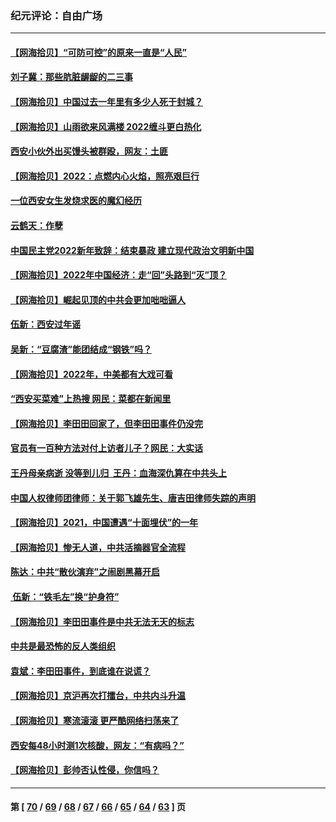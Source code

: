 ### 纪元评论：自由广场
---
#### [【网海拾贝】“可防可控”的原来一直是“人民”](../../pages/nsc993/n13486007.md) 
#### [刘子冀：那些肮脏龌龊的二三事](../../pages/nsc993/n13484178.md) 
#### [【网海拾贝】中国过去一年里有多少人死于封城？](../../pages/nsc993/n13482907.md) 
#### [【网海拾贝】山雨欲来风满楼 2022缠斗更白热化](../../pages/nsc993/n13481060.md) 
#### [西安小伙外出买馒头被群殴，网友：土匪](../../pages/nsc993/n13478427.md) 
#### [【网海拾贝】2022：点燃内心火焰，照亮艰巨行](../../pages/nsc993/n13478397.md) 
#### [一位西安女生发烧求医的魔幻经历](../../pages/nsc993/n13478285.md) 
#### [云鹤天：作孽](../../pages/nsc993/n13477094.md) 
#### [中国民主党2022新年致辞：结束暴政 建立现代政治文明新中国](../../pages/nsc993/n13475379.md) 
#### [【网海拾贝】2022年中国经济：走“回”头路到“灭”顶？](../../pages/nsc993/n13474003.md) 
#### [【网海拾贝】崛起见顶的中共会更加咄咄逼人](../../pages/nsc993/n13472584.md) 
#### [伍新：西安过年谣](../../pages/nsc993/n13470369.md) 
#### [吴新：“豆腐渣”能团结成“钢铁”吗？](../../pages/nsc993/n13470344.md) 
#### [【网海拾贝】2022年，中美都有大戏可看](../../pages/nsc993/n13468924.md) 
#### [“西安买菜难”上热搜 网民：菜都在新闻里](../../pages/nsc993/n13468637.md) 
#### [【网海拾贝】李田田回家了，但李田田事件仍没完](../../pages/nsc993/n13465887.md) 
#### [官员有一百种方法对付上访者儿子？网民：大实话](../../pages/nsc993/n13465561.md) 
#### [王丹母亲病逝  没等到儿归  王丹：血海深仇算在中共头上](../../pages/nsc993/n13463057.md) 
#### [中国人权律师团律师：关于郭飞雄先生、唐吉田律师失踪的声明](../../pages/nsc993/n13460929.md) 
#### [【网海拾贝】2021，中国遭遇“十面埋伏”的一年](../../pages/nsc993/n13462157.md) 
#### [【网海拾贝】惨无人道，中共活摘器官全流程](../../pages/nsc993/n13460362.md) 
#### [陈达：中共“散伙演弃”之闹剧黑幕开启](../../pages/nsc993/n13460411.md) 
#### [ 伍新：“铁毛左”换“护身符”](../../pages/nsc993/n13460399.md) 
#### [【网海拾贝】李田田事件是中共无法无天的标志](../../pages/nsc993/n13459302.md) 
#### [中共是最恐怖的反人类组织](../../pages/nsc993/n13458673.md) 
#### [袁斌：李田田事件，到底谁在说谎？](../../pages/nsc993/n13459294.md) 
#### [【网海拾贝】京沪再次打擂台，中共内斗升温](../../pages/nsc993/n13457732.md) 
#### [【网海拾贝】寒流滚滚 更严酷网络扫荡来了](../../pages/nsc993/n13455879.md) 
#### [西安每48小时测1次核酸，网友：“有病吗？”](../../pages/nsc993/n13450529.md) 
#### [【网海拾贝】彭帅否认性侵，你信吗？](../../pages/nsc993/n13450482.md) 

---
#### 第 [ [70](./70.md) / [69](./69.md) / [68](./68.md) / [67](./67.md) / [66](./66.md) / [65](./65.md) / [64](./64.md) / [63](./63.md) ] 页
